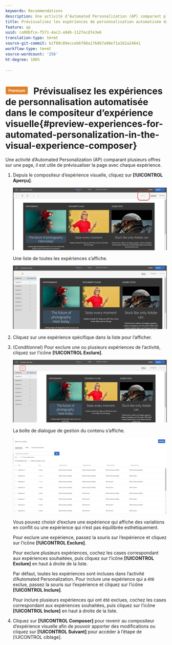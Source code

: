 ```yaml
---
keywords: Recommendations
description: Une activité d’Automated Personalization (AP) comparant plusieurs offres sur une page, il est utile de prévisualiser la page avec chaque expérience.
title: Prévisualisez les expériences de personnalisation automatisée dans le compositeur d’expérience visuelle Adobe Target
feature: ap
uuid: ca98bfce-f571-4ac2-a94b-1127ecd7e3e6
translation-type: tm+mt
source-git-commit: b2f80c89ecceb6f88a176db7a90e71a162a24641
workflow-type: tm+mt
source-wordcount: '256'
ht-degree: 100%

---
```



# ![PREMIUM](/help/assets/premium.png) Prévisualisez les expériences de personnalisation automatisée dans le compositeur d’expérience visuelle{#preview-experiences-for-automated-personalization-in-the-visual-experience-composer}

Une activité d’Automated Personalization (AP) comparant plusieurs offres sur une page, il est utile de prévisualiser la page avec chaque expérience.

1. Depuis le compositeur d’expérience visuelle, cliquez sur **[!UICONTROL Aperçu]**.

   ![Icône Aperçu](/help/c-activities/t-automated-personalization/assets/preview.png)

   Une liste de toutes les expériences s’affiche.

   ![Aperçu des expériences](/help/c-activities/t-automated-personalization/assets/ap_preview-new.png)

1. Cliquez sur une expérience spécifique dans la liste pour l’afficher.

1. (Conditionnel) Pour exclure une ou plusieurs expériences de l’activité, cliquez sur l’icône **[!UICONTROL Exclure]**.

   ![Icône Exclure](/help/c-activities/t-automated-personalization/assets/ap_exclude-new.png)

   La boîte de dialogue de gestion du contenu s’affiche.

   ![Boîte de dialogue Gestion du contenu](/help/c-activities/t-automated-personalization/assets/preview-exclude.png)

   Vous pouvez choisir d’exclure une expérience qui affiche des variations en conflit ou une expérience qui n’est pas équilibrée esthétiquement.

   Pour exclure une expérience, passez la souris sur l’expérience et cliquez sur l’icône **[!UICONTROL Exclure]**.

   Pour exclure plusieurs expériences, cochez les cases correspondant aux expériences souhaitées, puis cliquez sur l’icône **[!UICONTROL Exclure]** en haut à droite de la liste.

   Par défaut, toutes les expériences sont incluses dans l’activité d’Automated Personalization. Pour inclure une expérience qui a été exclue, passez la souris sur l’expérience et cliquez sur l’icône **[!UICONTROL Inclure]**.

   Pour inclure plusieurs expériences qui ont été exclues, cochez les cases correspondant aux expériences souhaitées, puis cliquez sur l’icône **[!UICONTROL Inclure]** en haut à droite de la liste.

1. Cliquez sur **[!UICONTROL Composer]** pour revenir au compositeur d’expérience visuelle afin de pouvoir apporter des modifications ou cliquez sur **[!UICONTROL Suivant]** pour accéder à l’étape de [!UICONTROL ciblage].
